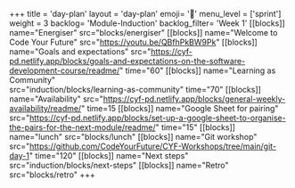 +++
title = 'day-plan'
layout = 'day-plan'
emoji= '📝'
menu_level = ['sprint']
weight = 3
backlog= 'Module-Induction'
backlog_filter= 'Week 1'
[[blocks]]
name="Energiser"
src="blocks/energiser"
[[blocks]]
name="Welcome to Code Your Future"
src="https://youtu.be/QBfhPkBW9Pk"
[[blocks]]
name="Goals and expectations"
src="https://cyf-pd.netlify.app/blocks/goals-and-expectations-on-the-software-development-course/readme/"
time="60"
[[blocks]]
name="Learning as Community"        
src="induction/blocks/learning-as-community"
time="70"
[[blocks]]
name="Availability"
src="https://cyf-pd.netlify.app/blocks/general-weekly-availability/readme/"
time=15
[[blocks]]
name="Google Sheet for pairing"
src="https://cyf-pd.netlify.app/blocks/set-up-a-google-sheet-to-organise-the-pairs-for-the-next-module/readme/"
time="15"
[[blocks]]
name="lunch"
src="blocks/lunch"
[[blocks]]
name="Git workshop"
src="https://github.com/CodeYourFuture/CYF-Workshops/tree/main/git-day-1"
time="120"
[[blocks]]
name="Next steps"
src="induction/blocks/next-steps"
[[blocks]]
name="Retro"
src="blocks/retro"
+++
